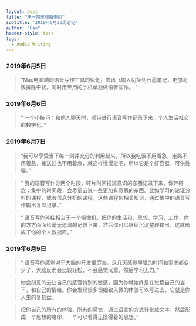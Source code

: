 ```yaml
---
layout: post
title: "来一架思想摄像机"
subtitle: '2019年6月23周语记'
author: "Hao"
header-style: text
tags:
  - Audio Writing
---
```




### 2019年6月5日

> “Mac电脑端的语音写作工具的优化，由讯飞输入切换到石墨笔记，更加高效排除干扰。同时用专用的手机单独做语音写作。 ”



### 2019年6月6日

>“ 一个小技巧：和他人聊天时，顺带进行语音写作记录下来，个人生活社交的数字化。”



### 2019年6月7日

>“我可以享受当下每一刻并充分的利用起来，所以我吃饭不用着急，走路不用着急，接送娃也不用着急，就这样慢慢走吧，所以它是个好容器，可供性强。”

>“ 我的语音写作分两个时段，碎片时间把潜意识的东西记录下来，做碎碎念；集中的时间段，会尽量去说一些更加有意思的东西。比如学习的论证分析的课程，或者信息分析的课程，这些课程的相关知识，通过集中的语音写作输出复盘记录。”

>“ 语音写作外挂相当于一个摄像机，把你的生活和、思想、学习、工作，你的方方面面给毫无遗漏的记录下来，然后你可以继续沉淀整理输出，这就形成了你的个人数据库。”



### 2019年6月9日

>“ 语音写作感觉对于大脑的开发很厉害，这几天感觉睡眠的时间和需求都变少了，大脑反而会比较轻松，不会感觉沉重，然后学习无力。”

>你会刻意的去让自己的感官特别的敏感，因为你就始终是在觉察自己的当下，和自己的情绪。你会发现很多很细致入微的体验可以写进去，它就是你人生的复刻盘。

>把你自己的所有的体验、所有的感觉，通过语言的方式转化成文字，然后形成一个思想的烙印，一个可以看得见摸得着的思想。”